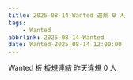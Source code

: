 ```yaml
---
title: 2025-08-14-Wanted 違規 0 人
tags:
    - Wanted
abbrlink: 2025-08-14-Wanted
date: Wanted-2025-08-14 12:00:00
---
```

Wanted 板 [板規連結](https://www.ptt.cc/bbs/Wanted/M.1608829773.A.D3B.html)
昨天違規 0 人

